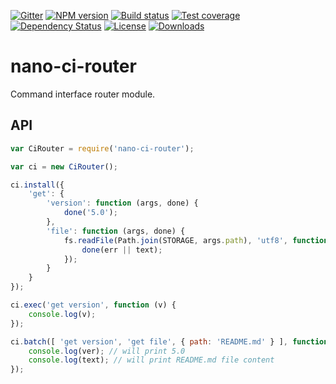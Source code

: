 [![Gitter][gitter-image]][gitter-url]
[![NPM version][npm-image]][npm-url]
[![Build status][travis-image]][travis-url]
[![Test coverage][coveralls-image]][coveralls-url]
[![Dependency Status][david-image]][david-url]
[![License][license-image]][license-url]
[![Downloads][downloads-image]][downloads-url]

# nano-ci-router

Command interface router module.

## API

```js
var CiRouter = require('nano-ci-router');

var ci = new CiRouter();

ci.install({
	'get': {
		'version': function (args, done) {
			done('5.0');
		},
		'file': function (args, done) {
			fs.readFile(Path.join(STORAGE, args.path), 'utf8', function (err, text) {
				done(err || text);
			});
		}
	}
});

ci.exec('get version', function (v) {
	console.log(v);
});

ci.batch([ 'get version', 'get file', { path: 'README.md' } ], function (ver, text) {
	console.log(ver); // will print 5.0
	console.log(text); // will print README.md file content
});
```

[bithound-image]: https://www.bithound.io/github/Holixus/nano-ci-router/badges/score.svg
[bithound-url]: https://www.bithound.io/github/Holixus/nano-ci-router

[gitter-image]: https://badges.gitter.im/Holixus/nano-ci-router.svg
[gitter-url]: https://gitter.im/Holixus/nano-ci-router

[npm-image]: https://badge.fury.io/js/nano-ci-router.svg
[npm-url]: https://badge.fury.io/js/nano-ci-router

[github-tag]: http://img.shields.io/github/tag/Holixus/nano-ci-router.svg
[github-url]: https://github.com/Holixus/nano-ci-router/tags

[travis-image]: https://travis-ci.org/Holixus/nano-ci-router.svg?branch=master
[travis-url]: https://travis-ci.org/Holixus/nano-ci-router

[coveralls-image]: https://coveralls.io/repos/github/Holixus/nano-ci-router/badge.svg?branch=master
[coveralls-url]: https://coveralls.io/github/Holixus/nano-ci-router?branch=master

[david-image]: https://david-dm.org/Holixus/nano-ci-router.svg
[david-url]: https://david-dm.org/Holixus/nano-ci-router

[license-image]: https://img.shields.io/badge/license-MIT-blue.svg
[license-url]: LICENSE

[downloads-image]: http://img.shields.io/npm/dt/nano-ci-router.svg
[downloads-url]: https://npmjs.org/package/nano-ci-router
